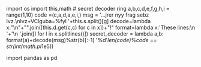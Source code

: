 import os
import this,math # secret decoder ring
a,b,c,d,e,f,g,h,i = range(1,10)
code =(c,a,d,a,e,i,)
msg = '...jrer nyy frag sebz Ivz.\nIvz+VClguba=%fyl '+this.s.split()[g]
decode=lambda x:"\n"+"".join([this.d.get(c,c) for c in x])+"!"
format=lambda x:'These lines:\n  '+'\n  '.join([l for l in x.splitlines()])
secret_decoder = lambda a,b: format(a)+decode(msg)%str(b)[:-1]
'%d'*len(code)%code == str(int(math.pi*1e5))

import pandas as pd


